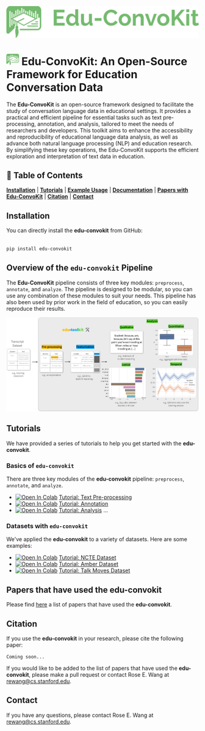 <p align="center">
  <img src="assets/full_logo.png" width="600"/>
</p>

<h1><img src="assets/logo.png" height="30" /> Edu-ConvoKit: An Open-Source Framework for Education Conversation Data </h1>

The **Edu-ConvoKit** is an open-source framework designed to facilitate the study of conversation language data in educational settings.
It provides a practical and efficient pipeline for essential tasks such as text pre-processing, annotation, and analysis, tailored to meet the needs of researchers and developers.
This toolkit aims to enhance the accessibility and reproducibility of educational language data analysis, as well as advance both natural language processing (NLP) and education research.
By simplifying these key operations, the Edu-ConvoKit supports the efficient exploration and interpretation of text data in education.

## 📖 Table of Contents
[**Installation**](#installation) | [**Tutorials**](#tutorials) | [**Example Usage**](#example-usage) | [**Documentation**](https://edu-convokit.readthedocs.io/en/latest/) | [**Papers with Edu-ConvoKit**](papers.md) | [**Citation**](#citation) | [**Contact**](#contact)

## Installation

You can directly install the **edu-convokit** from GitHub:

```bash

pip install edu-convokit

```

## Overview of the `edu-convokit` Pipeline

The **Edu-ConvoKit** pipeline consists of three key modules: `preprocess`, `annotate`, and `analyze`.
The pipeline is designed to be modular, so you can use any combination of these modules to suit your needs.
This pipeline has also been used by prior work in the field of education, so you can easily reproduce their results. 

<p align="center">
  <img src="assets/main_figure.png"/>
</p>

## Tutorials

We have provided a series of tutorials to help you get started with the **edu-convokit**.

### Basics of `edu-convokit`

There are three key modules of the **edu-convokit** pipeline: `preprocess`, `annotate`, and `analyze`.

* [![Open In Colab](https://colab.research.google.com/assets/colab-badge.svg)][textcolab] [Tutorial: Text Pre-processing][textcolab]
* [![Open In Colab](https://colab.research.google.com/assets/colab-badge.svg)][annotationcolab] [Tutorial: Annotation][annotationcolab]
* [![Open In Colab](https://colab.research.google.com/assets/colab-badge.svg)][analyzecolab] [Tutorial: Analysis][analyzecolab]
...

### Datasets with `edu-convokit`

We've applied the **edu-convokit** to a variety of datasets. Here are some examples:
* [![Open In Colab](https://colab.research.google.com/assets/colab-badge.svg)][nctecolab] [Tutorial: NCTE Dataset][nctecolab]
* [![Open In Colab](https://colab.research.google.com/assets/colab-badge.svg)][ambercolab] [Tutorial: Amber Dataset][ambercolab]
* [![Open In Colab](https://colab.research.google.com/assets/colab-badge.svg)][talkmovescolab] [Tutorial: Talk Moves Dataset][talkmovescolab]

## Papers that have used the **edu-convokit**

Please find [here](papers.md) a list of papers that have used the **edu-convokit**.

## Citation

If you use the **edu-convokit** in your research, please cite the following paper:

```
Coming soon...
```

If you would like to be added to the list of papers that have used the **edu-convokit**, please make a pull request or contact Rose E. Wang at rewang@cs.stanford.edu.

[textcolab]: https://colab.research.google.com/drive/1a-EwYwkNYHSNcNThNTXe6DNpsis0bpQK
[annotationcolab]: https://colab.research.google.com/drive/1rBwEctFtmQowZHxralH2OGT5uV0zRIQw 
[analyzecolab]: https://colab.research.google.com/drive/1xfrq5Ka3FZH7t9l87u4sa_oMlmMvuTfe 
[ambercolab]: https://colab.research.google.com/drive/1Q3anUPcemMils4cz2gwEwDdKCjEdm6T9 
[talkmovescolab]: https://colab.research.google.com/drive/1qt_S3GjxIwXk6ONztbYAHeX8WHy1uxDd 
[nctecolab]: https://colab.research.google.com/drive/1k3fn6uY4QRMtPUZN6hpMd6o-0g7fYotg 


## Contact

If you have any questions, please contact Rose E. Wang at rewang@cs.stanford.edu.
